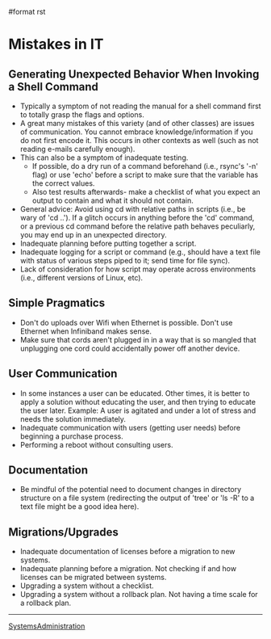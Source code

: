 \#format rst

Mistakes in IT
==============

Generating Unexpected Behavior When Invoking a Shell Command
------------------------------------------------------------

-   Typically a symptom of not reading the manual for a shell command first to totally grasp the flags and options.
-   A great many mistakes of this variety (and of other classes) are issues of communication. You cannot embrace knowledge/information if you do not first encode it. This occurs in other contexts as well (such as not reading e-mails carefully enough).
-   This can also be a symptom of inadequate testing.
    -   If possible, do a dry run of a command beforehand (i.e., rsync's '-n' flag) or use 'echo' before a script to make sure that the variable has the correct values.
    -   Also test results afterwards- make a checklist of what you expect an output to contain and what it should not contain.
-   General advice: Avoid using cd with relative paths in scripts (i.e., be wary of 'cd ..'). If a glitch occurs in anything before the 'cd' command, or a previous cd command before the relative path behaves peculiarly, you may end up in an unexpected directory.
-   Inadequate planning before putting together a script.
-   Inadequate logging for a script or command (e.g., should have a text file with status of various steps piped to it; send time for file sync).
-   Lack of consideration for how script may operate across environments (i.e., different versions of Linux, etc).

Simple Pragmatics
-----------------

-   Don't do uploads over Wifi when Ethernet is possible. Don't use Ethernet when Infiniband makes sense.
-   Make sure that cords aren't plugged in in a way that is so mangled that unplugging one cord could accidentally power off another device.

User Communication
------------------

-   In some instances a user can be educated. Other times, it is better to apply a solution without educating the user, and then trying to educate the user later. Example: A user is agitated and under a lot of stress and needs the solution immediately.
-   Inadequate communication with users (getting user needs) before beginning a purchase process.
-   Performing a reboot without consulting users.

Documentation
-------------

-   Be mindful of the potential need to document changes in directory structure on a file system (redirecting the output of 'tree' or 'ls -R' to a text file might be a good idea here).

Migrations/Upgrades
-------------------

-   Inadequate documentation of licenses before a migration to new systems.
-   Inadequate planning before a migration. Not checking if and how licenses can be migrated between systems.
-   Upgrading a system without a checklist.
-   Upgrading a system without a rollback plan. Not having a time scale for a rollback plan.

* * * * *

[SystemsAdministration](../SystemsAdministration)
